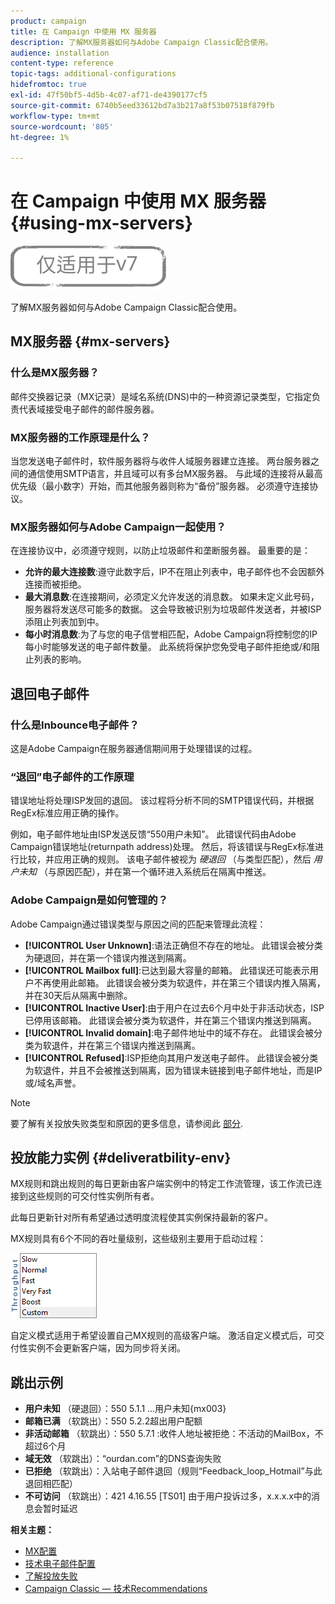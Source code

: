 ```yaml
---
product: campaign
title: 在 Campaign 中使用 MX 服务器
description: 了解MX服务器如何与Adobe Campaign Classic配合使用。
audience: installation
content-type: reference
topic-tags: additional-configurations
hidefromtoc: true
exl-id: 47f50bf5-4d5b-4c07-af71-de4390177cf5
source-git-commit: 6740b5eed33612bd7a3b217a8f53b07518f879fb
workflow-type: tm+mt
source-wordcount: '805'
ht-degree: 1%

---
```


# 在 Campaign 中使用 MX 服务器 {#using-mx-servers}

![](../../assets/v7-only.svg)

了解MX服务器如何与Adobe Campaign Classic配合使用。

## MX服务器 {#mx-servers}

### 什么是MX服务器？

邮件交换器记录（MX记录）是域名系统(DNS)中的一种资源记录类型，它指定负责代表域接受电子邮件的邮件服务器。

### MX服务器的工作原理是什么？

当您发送电子邮件时，软件服务器将与收件人域服务器建立连接。 两台服务器之间的通信使用SMTP语言，并且域可以有多台MX服务器。 与此域的连接将从最高优先级（最小数字）开始，而其他服务器则称为“备份”服务器。 必须遵守连接协议。

### MX服务器如何与Adobe Campaign一起使用？

在连接协议中，必须遵守规则，以防止垃圾邮件和垄断服务器。 最重要的是：

* **允许的最大连接数**:遵守此数字后，IP不在阻止列表中，电子邮件也不会因额外连接而被拒绝。
* **最大消息数**:在连接期间，必须定义允许发送的消息数。 如果未定义此号码，服务器将发送尽可能多的数据。 这会导致被识别为垃圾邮件发送者，并被ISP添阻止列表加到中。
* **每小时消息数**:为了与您的电子信誉相匹配，Adobe Campaign将控制您的IP每小时能够发送的电子邮件数量。 此系统将保护您免受电子邮件拒绝或/和阻止列表的影响。

## 退回电子邮件

### 什么是Inbounce电子邮件？

这是Adobe Campaign在服务器通信期间用于处理错误的过程。

### “退回”电子邮件的工作原理

错误地址将处理ISP发回的退回。 该过程将分析不同的SMTP错误代码，并根据RegEx标准应用正确的操作。

例如，电子邮件地址由ISP发送反馈“550用户未知”。 此错误代码由Adobe Campaign错误地址(returnpath address)处理。 然后，将该错误与RegEx标准进行比较，并应用正确的规则。 该电子邮件被视为 *硬退回* （与类型匹配），然后 *用户未知* （与原因匹配），并在第一个循环进入系统后在隔离中推送。

### Adobe Campaign是如何管理的？

Adobe Campaign通过错误类型与原因之间的匹配来管理此流程：

* **[!UICONTROL User Unknown]**:语法正确但不存在的地址。 此错误会被分类为硬退回，并在第一个错误内推送到隔离。
* **[!UICONTROL Mailbox full]**:已达到最大容量的邮箱。 此错误还可能表示用户不再使用此邮箱。 此错误会被分类为软退件，并在第三个错误内推入隔离，并在30天后从隔离中删除。
* **[!UICONTROL Inactive User]**:由于用户在过去6个月中处于非活动状态，ISP已停用该邮箱。 此错误会被分类为软退件，并在第三个错误内推送到隔离。
* **[!UICONTROL Invalid domain]**:电子邮件地址中的域不存在。 此错误会被分类为软退件，并在第三个错误内推送到隔离。
* **[!UICONTROL Refused]**:ISP拒绝向其用户发送电子邮件。 此错误会被分类为软退件，并且不会被推送到隔离，因为错误未链接到电子邮件地址，而是IP或/域名声誉。

>[!NOTE]
>
>要了解有关投放失败类型和原因的更多信息，请参阅此 [部分](../../delivery/using/understanding-delivery-failures.md#delivery-failure-types-and-reasons).

## 投放能力实例 {#deliveratbility-env}

MX规则和跳出规则的每日更新由客户端实例中的特定工作流管理，该工作流已连接到这些规则的可交付性实例所有者。

此每日更新针对所有希望通过透明度流程使其实例保持最新的客户。

MX规则具有6个不同的吞吐量级别，这些级别主要用于启动过程：

![](assets/mx-rules-throughput.png)

自定义模式适用于希望设置自己MX规则的高级客户端。 激活自定义模式后，可交付性实例不会更新客户端，因为同步将关闭。

## 跳出示例

* **用户未知** （硬退回）：550 5.1.1 ...用户未知{mx003}
* **邮箱已满** （软跳出）：550 5.2.2超出用户配额
* **非活动邮箱** （软跳出）：550 5.7.1 :收件人地址被拒绝：不活动的MailBox，不超过6个月
* **域无效** （软跳出）：“ourdan.com”的DNS查询失败
* **已拒绝** （软跳出）：入站电子邮件退回（规则“Feedback_loop_Hotmail”与此退回相匹配）
* **不可访问** （软跳出）：421 4.16.55 [TS01] 由于用户投诉过多，x.x.x.x中的消息会暂时延迟

**相关主题：**
* [MX配置](../../installation/using/email-deliverability.md#mx-configuration)
* [技术电子邮件配置](../../installation/using/email-deliverability.md)
* [了解投放失败](../../delivery/using/understanding-delivery-failures.md)
* [Campaign Classic — 技术Recommendations](https://experienceleague.adobe.com/docs/deliverability-learn/deliverability-best-practice-guide/additional-resources/campaign/acc-technical-recommendations.html)
